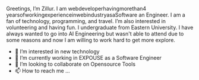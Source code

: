 Greetings, I’m Zillur. I am webdeveloperhavingmorethan4 yearsofworkingexperienceinwebindustryasaSoftware an Engineer. I am a fan of technology, programming, and travel. I’m also interested in volunteering and having fun. I undergraduate from Eastern University. I have always wanted to go into AI Engineering but wasn't able to attend due to some reasons and now I am willing to work hard to get more explore.

- 👀 I’m interested in new technology
- 🌱 I’m currently working in EXPOUSE as a Software Engineer
- 💞️ I’m looking to collaborate on Opensource Tools
- 📫 How to reach me ...

<!---
zillurcse/zillurcse is a ✨ special ✨ repository because its `README.md` (this file) appears on your GitHub profile.
You can click the Preview link to take a look at your changes.
--->

